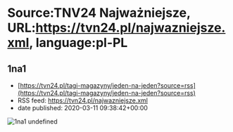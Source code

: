 # Source:TNV24 Najważniejsze, URL:https://tvn24.pl/najwazniejsze.xml, language:pl-PL

## 1na1
 - [https://tvn24.pl/tagi-magazyny/jeden-na-jeden?source=rss](https://tvn24.pl/tagi-magazyny/jeden-na-jeden?source=rss)
 - RSS feed: https://tvn24.pl/najwazniejsze.xml
 - date published: 2020-03-11 09:38:42+00:00

<img alt="1na1" src="https://tvn24.pl/najnowsze/cdn-zdjecie-gy149o-jnj-16-baner-v3-4344466/alternates/LANDSCAPE_1280" />
    undefined

